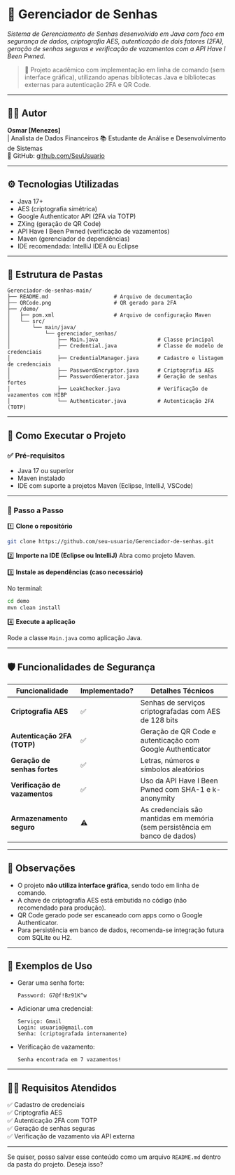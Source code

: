# 🔐 Gerenciador de Senhas

*Sistema de Gerenciamento de Senhas desenvolvido em Java com foco em segurança de dados, criptografia AES, autenticação de dois fatores (2FA), geração de senhas seguras e verificação de vazamentos com a API *Have I Been Pwned*.*

> 📌 Projeto acadêmico com implementação em linha de comando (sem interface gráfica), utilizando apenas bibliotecas Java e bibliotecas externas para autenticação 2FA e QR Code.

---

## 👨‍💻 Autor

**Osmar \[Menezes]**<br/> | Analista de Dados Financeiros
📚 Estudante de Análise e Desenvolvimento de Sistemas<br/>
🔗 GitHub: [github.com/SeuUsuario](https://github.com/menezesosmar)

---

## ⚙️ Tecnologias Utilizadas

* Java 17+
* AES (criptografia simétrica)
* Google Authenticator API (2FA via TOTP)
* ZXing (geração de QR Code)
* API Have I Been Pwned (verificação de vazamentos)
* Maven (gerenciador de dependências)
* IDE recomendada: IntelliJ IDEA ou Eclipse

---

## 📁 Estrutura de Pastas

```
Gerenciador-de-senhas-main/
├── README.md                     # Arquivo de documentação
├── QRCode.png                    # QR gerado para 2FA
├── /demo/
│   ├── pom.xml                   # Arquivo de configuração Maven
│   └── src/
│       └── main/java/
│           └── gerenciador_senhas/
│               ├── Main.java                   # Classe principal
│               ├── Credential.java             # Classe de modelo de credenciais
│               ├── CredentialManager.java      # Cadastro e listagem de credenciais
│               ├── PasswordEncryptor.java      # Criptografia AES
│               ├── PasswordGenerator.java      # Geração de senhas fortes
│               ├── LeakChecker.java            # Verificação de vazamentos com HIBP
│               └── Authenticator.java          # Autenticação 2FA (TOTP)
```

---

## 🚀 Como Executar o Projeto

### ✅ Pré-requisitos

* Java 17 ou superior
* Maven instalado
* IDE com suporte a projetos Maven (Eclipse, IntelliJ, VSCode)

---

### 🔨 Passo a Passo

1️⃣ **Clone o repositório**

```bash
git clone https://github.com/seu-usuario/Gerenciador-de-senhas.git
```

2️⃣ **Importe na IDE (Eclipse ou IntelliJ)**
Abra como projeto Maven.

3️⃣ **Instale as dependências (caso necessário)**

No terminal:

```bash
cd demo
mvn clean install
```

4️⃣ **Execute a aplicação**

Rode a classe `Main.java` como aplicação Java.

---

## 🛡️ Funcionalidades de Segurança

| Funcionalidade                | Implementado? | Detalhes Técnicos                                                           |
| ----------------------------- | ------------- | --------------------------------------------------------------------------- |
| **Criptografia AES**          | ✅             | Senhas de serviços criptografadas com AES de 128 bits                       |
| **Autenticação 2FA (TOTP)**   | ✅             | Geração de QR Code e autenticação com Google Authenticator                  |
| **Geração de senhas fortes**  | ✅             | Letras, números e símbolos aleatórios                                       |
| **Verificação de vazamentos** | ✅             | Uso da API Have I Been Pwned com SHA-1 e k-anonymity                        |
| **Armazenamento seguro**      | ⚠️            | As credenciais são mantidas em memória (sem persistência em banco de dados) |

---

## 📝 Observações

* O projeto **não utiliza interface gráfica**, sendo todo em linha de comando.
* A chave de criptografia AES está embutida no código (não recomendado para produção).
* QR Code gerado pode ser escaneado com apps como o Google Authenticator.
* Para persistência em banco de dados, recomenda-se integração futura com SQLite ou H2.

---

## 🧪 Exemplos de Uso

* Gerar uma senha forte:

  ```
  Password: G7@f!Bz91K^w
  ```

* Adicionar uma credencial:

  ```
  Serviço: Gmail
  Login: usuario@gmail.com
  Senha: (criptografada internamente)
  ```

* Verificação de vazamento:

  ```
  Senha encontrada em 7 vazamentos!
  ```

---

## 👨‍🏫 Requisitos Atendidos

✅ Cadastro de credenciais<br/>
✅ Criptografia AES<br/>
✅ Autenticação 2FA com TOTP<br/>
✅ Geração de senhas seguras<br/>
✅ Verificação de vazamento via API externa<br/>

---

Se quiser, posso salvar esse conteúdo como um arquivo `README.md` dentro da pasta do projeto. Deseja isso?
